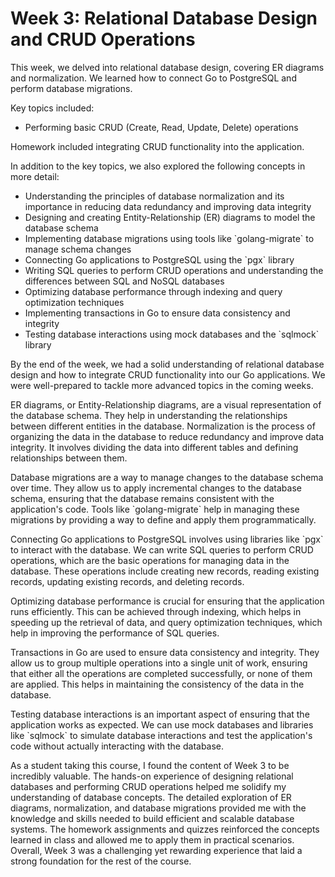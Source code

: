 # Week 3: Relational Database Design and CRUD Operations

<p class="mb-4 text-lg">
    This week, we delved into relational database design, covering ER diagrams and normalization. We learned how to connect Go to PostgreSQL and perform database migrations.
  </p>
  <p class="mb-4 text-lg">
    Key topics included:
    <ul class="list-disc list-inside mb-4">
      <li>Performing basic CRUD (Create, Read, Update, Delete) operations</li>
    </ul>
  </p>
  <p class="mb-4 text-lg">
    Homework included integrating CRUD functionality into the application.
  </p>
  <p class="mb-4 text-lg">
    In addition to the key topics, we also explored the following concepts in more detail:
    <ul class="list-disc list-inside mb-4">
      <li>Understanding the principles of database normalization and its importance in reducing data redundancy and improving data integrity</li>
      <li>Designing and creating Entity-Relationship (ER) diagrams to model the database schema</li>
      <li>Implementing database migrations using tools like `golang-migrate` to manage schema changes</li>
      <li>Connecting Go applications to PostgreSQL using the `pgx` library</li>
      <li>Writing SQL queries to perform CRUD operations and understanding the differences between SQL and NoSQL databases</li>
      <li>Optimizing database performance through indexing and query optimization techniques</li>
      <li>Implementing transactions in Go to ensure data consistency and integrity</li>
      <li>Testing database interactions using mock databases and the `sqlmock` library</li>
    </ul>
  </p>
  <p class="mb-4 text-lg">
    By the end of the week, we had a solid understanding of relational database design and how to integrate CRUD functionality into our Go applications. We were well-prepared to tackle more advanced topics in the coming weeks.
  </p>
  <p class="mb-4 text-lg">
    ER diagrams, or Entity-Relationship diagrams, are a visual representation of the database schema. They help in understanding the relationships between different entities in the database. Normalization is the process of organizing the data in the database to reduce redundancy and improve data integrity. It involves dividing the data into different tables and defining relationships between them.
  </p>
  <p class="mb-4 text-lg">
    Database migrations are a way to manage changes to the database schema over time. They allow us to apply incremental changes to the database schema, ensuring that the database remains consistent with the application's code. Tools like `golang-migrate` help in managing these migrations by providing a way to define and apply them programmatically.
  </p>
  <p class="mb-4 text-lg">
    Connecting Go applications to PostgreSQL involves using libraries like `pgx` to interact with the database. We can write SQL queries to perform CRUD operations, which are the basic operations for managing data in the database. These operations include creating new records, reading existing records, updating existing records, and deleting records.
  </p>
  <p class="mb-4 text-lg">
    Optimizing database performance is crucial for ensuring that the application runs efficiently. This can be achieved through indexing, which helps in speeding up the retrieval of data, and query optimization techniques, which help in improving the performance of SQL queries.
  </p>
  <p class="mb-4 text-lg">
    Transactions in Go are used to ensure data consistency and integrity. They allow us to group multiple operations into a single unit of work, ensuring that either all the operations are completed successfully, or none of them are applied. This helps in maintaining the consistency of the data in the database.
  </p>
  <p class="mb-4 text-lg">
    Testing database interactions is an important aspect of ensuring that the application works as expected. We can use mock databases and libraries like `sqlmock` to simulate database interactions and test the application's code without actually interacting with the database.
  </p>
  <p class="mb-4 text-lg">
    As a student taking this course, I found the content of Week 3 to be incredibly valuable. The hands-on experience of designing relational databases and performing CRUD operations helped me solidify my understanding of database concepts. The detailed exploration of ER diagrams, normalization, and database migrations provided me with the knowledge and skills needed to build efficient and scalable database systems. The homework assignments and quizzes reinforced the concepts learned in class and allowed me to apply them in practical scenarios. Overall, Week 3 was a challenging yet rewarding experience that laid a strong foundation for the rest of the course.
  </p>
